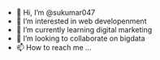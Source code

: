 - 👋 Hi, I’m @sukumar047
- 👀 I’m interested in web developenment
- 🌱 I’m currently learning digital marketing
- 💞️ I’m looking to collaborate on bigdata
- 📫 How to reach me ...

<!---
sukumar047/sukumar047 is a ✨ special ✨ repository because its `README.md` (this file) appears on your GitHub profile.
You can click the Preview link to take a look at your changes.
--->
